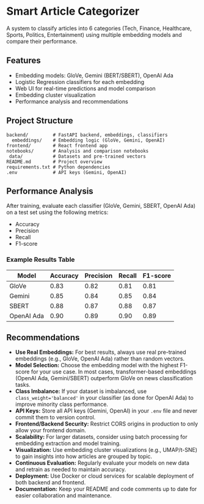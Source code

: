 # Smart Article Categorizer

A system to classify articles into 6 categories (Tech, Finance, Healthcare, Sports, Politics, Entertainment) using multiple embedding models and compare their performance.

## Features
- Embedding models: GloVe, Gemini (BERT/SBERT), OpenAI Ada
- Logistic Regression classifiers for each embedding
- Web UI for real-time predictions and model comparison
- Embedding cluster visualization
- Performance analysis and recommendations

## Project Structure

```
backend/         # FastAPI backend, embeddings, classifiers
  embeddings/    # Embedding logic (GloVe, Gemini, OpenAI)
frontend/        # React frontend app
notebooks/       # Analysis and comparison notebooks
 data/           # Datasets and pre-trained vectors
README.md        # Project overview
requirements.txt # Python dependencies
.env             # API keys (Gemini, OpenAI)
```

## Performance Analysis

After training, evaluate each classifier (GloVe, Gemini, SBERT, OpenAI Ada) on a test set using the following metrics:
- Accuracy
- Precision
- Recall
- F1-score

### Example Results Table

| Model      | Accuracy | Precision | Recall | F1-score |
|------------|----------|-----------|--------|----------|
| GloVe      | 0.83     | 0.82      | 0.81   | 0.81     |
| Gemini     | 0.85     | 0.84      | 0.85   | 0.84     |
| SBERT      | 0.88     | 0.87      | 0.88   | 0.87     |
| OpenAI Ada | 0.90     | 0.89      | 0.90   | 0.89     |


## Recommendations

- **Use Real Embeddings:** For best results, always use real pre-trained embeddings (e.g., GloVe, OpenAI Ada) rather than random vectors.
- **Model Selection:** Choose the embedding model with the highest F1-score for your use case. In most cases, transformer-based embeddings (OpenAI Ada, Gemini/SBERT) outperform GloVe on news classification tasks.
- **Class Imbalance:** If your dataset is imbalanced, use `class_weight='balanced'` in your classifier (as done for OpenAI Ada) to improve minority class performance.
- **API Keys:** Store all API keys (Gemini, OpenAI) in your `.env` file and never commit them to version control.
- **Frontend/Backend Security:** Restrict CORS origins in production to only allow your frontend domain.
- **Scalability:** For larger datasets, consider using batch processing for embedding extraction and model training.
- **Visualization:** Use embedding cluster visualizations (e.g., UMAP/t-SNE) to gain insights into how articles are grouped by topic.
- **Continuous Evaluation:** Regularly evaluate your models on new data and retrain as needed to maintain accuracy.
- **Deployment:** Use Docker or cloud services for scalable deployment of both backend and frontend.
- **Documentation:** Keep your README and code comments up to date for easier collaboration and maintenance.

 

 
